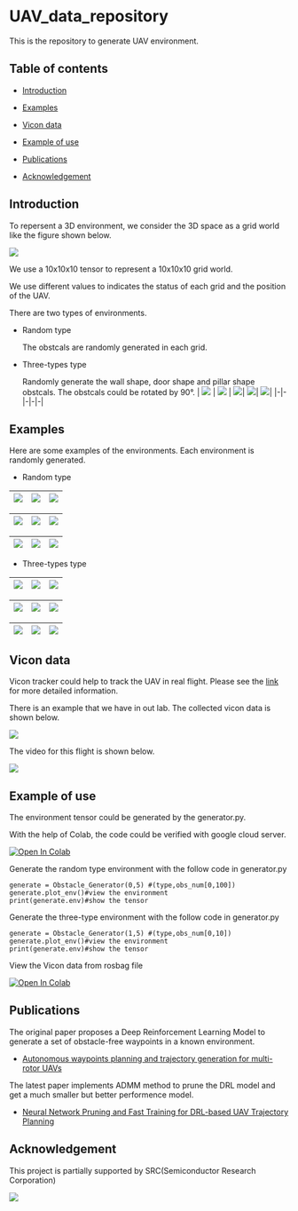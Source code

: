 # UAV_data_repository
This is the repository to generate UAV environment.

## Table of contents
- [Introduction](#Introduction)

- [Examples](#Examples)

- [Vicon data](#Vicon-data)

- [Example of use](#Example-of-use)

- [Publications](#Publications)

- [Acknowledgement](#Acknowledgement)

## Introduction

To repersent a 3D environment, we consider the 3D space as a grid world like the figure shown below.

![](https://github.com/Dr-Qiu-s-research-team/UAV_data_repository/blob/main/image/grid_world.png)

We use a 10x10x10 tensor to represent a 10x10x10 grid world.

We use different values to indicates the status of each grid and the position of the UAV.

There are two types of environments.

- Random type

  The obstcals are randomly generated in each grid.

- Three-types type

  Randomly generate the wall shape, door shape and pillar shape obstcals. The obstcals could be rotated by 90°.
  | <img src="https://github.com/Dr-Qiu-s-research-team/UAV_data_repository/blob/main/image/wall_1.png"> | <img src="https://github.com/Dr-Qiu-s-research-team/UAV_data_repository/blob/main/image/wall_2.png"> | <img src="https://github.com/Dr-Qiu-s-research-team/UAV_data_repository/blob/main/image/door_1.png">| <img src="https://github.com/Dr-Qiu-s-research-team/UAV_data_repository/blob/main/image/door_2.png">| <img src="https://github.com/Dr-Qiu-s-research-team/UAV_data_repository/blob/main/image/pillar.png">|
  |-|-|-|-|-|
  

## Examples

Here are some examples of the environments. Each environment is randomly generated.

- Random type

| <img src="https://github.com/Dr-Qiu-s-research-team/UAV_data_repository/blob/main/image/random/10-1.png"> | <img src="https://github.com/Dr-Qiu-s-research-team/UAV_data_repository/blob/main/image/random/10-2.png"> | <img src="https://github.com/Dr-Qiu-s-research-team/UAV_data_repository/blob/main/image/random/10-3.png">|
|-|-|-|

| <img src="https://github.com/Dr-Qiu-s-research-team/UAV_data_repository/blob/main/image/random/30-1.png"> | <img src="https://github.com/Dr-Qiu-s-research-team/UAV_data_repository/blob/main/image/random/30-2.png"> | <img src="https://github.com/Dr-Qiu-s-research-team/UAV_data_repository/blob/main/image/random/30-3.png">|
|-|-|-|

| <img src="https://github.com/Dr-Qiu-s-research-team/UAV_data_repository/blob/main/image/random/50-1.png"> | <img src="https://github.com/Dr-Qiu-s-research-team/UAV_data_repository/blob/main/image/random/50-2.png"> | <img src="https://github.com/Dr-Qiu-s-research-team/UAV_data_repository/blob/main/image/random/50-3.png">|
|-|-|-|

- Three-types type

| <img src="https://github.com/Dr-Qiu-s-research-team/UAV_data_repository/blob/main/image/three_types/3-1.png"> | <img src="https://github.com/Dr-Qiu-s-research-team/UAV_data_repository/blob/main/image/three_types/3-2.png"> | <img src="https://github.com/Dr-Qiu-s-research-team/UAV_data_repository/blob/main/image/three_types/3-3.png">|
|-|-|-|

| <img src="https://github.com/Dr-Qiu-s-research-team/UAV_data_repository/blob/main/image/three_types/6-1.png"> | <img src="https://github.com/Dr-Qiu-s-research-team/UAV_data_repository/blob/main/image/three_types/6-2.png"> | <img src="https://github.com/Dr-Qiu-s-research-team/UAV_data_repository/blob/main/image/three_types/6-3.png">|
|-|-|-|

| <img src="https://github.com/Dr-Qiu-s-research-team/UAV_data_repository/blob/main/image/three_types/9-1.png"> | <img src="https://github.com/Dr-Qiu-s-research-team/UAV_data_repository/blob/main/image/three_types/9-2.png"> | <img src="https://github.com/Dr-Qiu-s-research-team/UAV_data_repository/blob/main/image/three_types/9-3.png">|
|-|-|-|

## Vicon data

Vicon tracker could help to track the UAV in real flight. Please see the [link](https://www.vicon.com/software/tracker/) for more detailed information.

There is an example that we have in out lab. The collected vicon data is shown below.

![](https://github.com/Dr-Qiu-s-research-team/UAV_data_repository/blob/main/image/uav_path.png)

The video for this flight is shown below.

[![](https://i9.ytimg.com/vi/41-HpR3NVHY/mq1.jpg?sqp=CLTorpIG&rs=AOn4CLCRqOOkrBbRXq5QtAsnXyCBhkZ4yQ)](https://youtu.be/41-HpR3NVHY)

## Example of use

The environment tensor could be generated by the generator.py.

With the help of Colab, the code could be verified with google cloud server.

[![Open In Colab](https://colab.research.google.com/assets/colab-badge.svg)](https://colab.research.google.com/github/Dr-Qiu-s-research-team/UAV_data_repository/blob/main/generator.ipynb)

Generate the random type environment with the follow code in generator.py

```
generate = Obstacle_Generator(0,5) #(type,obs_num[0,100])
generate.plot_env()#view the environment
print(generate.env)#show the tensor
```

Generate the three-type environment with the follow code in generator.py

```
generate = Obstacle_Generator(1,5) #(type,obs_num[0,10])
generate.plot_env()#view the environment
print(generate.env)#show the tensor
```

View the Vicon data from rosbag file

[![Open In Colab](https://colab.research.google.com/assets/colab-badge.svg)](https://colab.research.google.com/github/Dr-Qiu-s-research-team/UAV_data_repository/blob/main/read_vicon_rosbag.ipynb)

## Publications

The original paper proposes a Deep Reinforcement Learning Model to generate a set of obstacle-free waypoints in a known environment.
- [Autonomous waypoints planning and trajectory generation for multi-rotor UAVs](https://dl.acm.org/doi/abs/10.1145/3313151.3313163)

The latest paper implements ADMM method to prune the DRL model and get a much smaller but better performence model.
- [Neural Network Pruning and Fast Training for DRL-based UAV Trajectory Planning](https://ieeexplore.ieee.org/abstract/document/9712561)

## Acknowledgement

This project is partially supported by SRC(Semiconductor Research Corporation)

[![](https://www.src.org/web/img/SRC_logo_blue.png)](https://www.src.org/)


